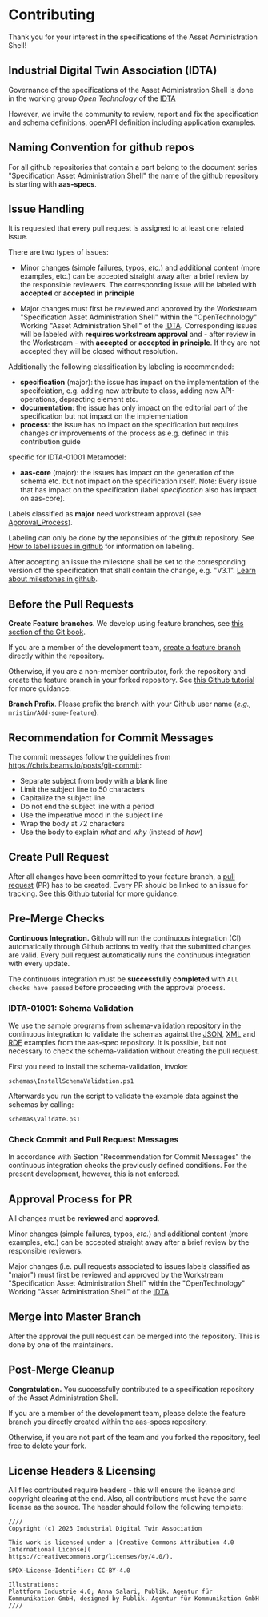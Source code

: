 # Contributing

Thank you for your interest in the specifications of the Asset Administration Shell!

## Industrial Digital Twin Association (IDTA)

Governance of the specifications of the Asset Administration Shell is done in the working group *Open Technology* 
of the [IDTA](https://industrialdigitaltwin.org/en/)

However, we invite the community to review, report and fix the specification 
and schema definitions, openAPI definition including application examples. 

## Naming Convention for github repos

For all github repositories that contain a part belong to the document series "Specification Asset Administration Shell" 
the name of the github repository is starting with **aas-specs**.


## Issue Handling

It is requested that every pull request is assigned to at least one related issue.

There are two types of issues:
- Minor changes (simple failures, typos, *etc.*) and additional content (more examples, etc.) can be accepted straight away after a brief review by the responsible reviewers.
  The corresponding issue will be labeled with **accepted** or **accepted in principle**

- Major changes must first be reviewed and approved by the Workstream "Specification Asset Administration Shell" within the "OpenTechnology" Working "Asset Administration Shell" of the  [IDTA].
  Corresponding issues will be labeled with **requires workstream approval** and - after review in the Workstream - with **accepted** or **accepted in principle**.
  If they are not accepted they will be closed without resolution.

Additionally the following classification by labeling is recommended:
- **specification** (major): the issue has impact on the implementation of the specifciation, e.g. adding new attribute to class, adding new API-operations, depracting element etc. 
- **documentation**: the issue has only impact on the editorial part of the specification but not impact on the implementation
- **process**: the issue has no impact on the specification but requires changes or improvements of the process as e.g. defined in this contribution guide

specific for IDTA-01001 Metamodel:
- **aas-core** (major): the issues has impact on the generation of the schema etc. but not impact on the specification itself.
    Note: Every issue that has impact on the specification (label *specification* also has impact on aas-core).

Labels classified as **major** need workstream approval (see [Approval_Process](#approval-process-for-pr)).

Labeling can only be done by the reponsibles of the github repository. See [How to label issues in github] for information on labeling.

After accepting an issue the milestone shall be set to the corresponding version of the specification that shall contain the change, e.g. "V3.1".
[Learn about milestones in github].

[How to label issues in github]: https://docs.github.com/en/issues/tracking-your-work-with-issues/quickstart#adding-labels
[Learn about milestones in github]: https://docs.github.com/en/issues/using-labels-and-milestones-to-track-work/about-milestones

## Before the Pull Requests

**Create Feature branches**.
We develop using feature branches, see [this section of the Git book].

[this section of the Git book]: https://git-scm.com/book/en/v2/Git-Branching-Branching-Workflows

If you are a member of the development team, [create a feature branch] directly within the repository.

[create a feature branch]: https://docs.github.com/en/pull-requests/collaborating-with-pull-requests/proposing-changes-to-your-work-with-pull-requests/creating-and-deleting-branches-within-your-repository

Otherwise, if you are a non-member contributor, fork the repository and create the feature branch in your forked repository. See [this Github tutorial] for more guidance. 

[this Github tutorial]: https://help.github.com/en/github/collaborating-with-issues-and-pull-requests/creating-a-pull-request-from-a-fork

**Branch Prefix**.
Please prefix the branch with your Github user name (*e.g.,* `mristin/Add-some-feature`).

## Recommendation for Commit Messages

The commit messages follow the guidelines from https://chris.beams.io/posts/git-commit:
* Separate subject from body with a blank line
* Limit the subject line to 50 characters
* Capitalize the subject line
* Do not end the subject line with a period
* Use the imperative mood in the subject line
* Wrap the body at 72 characters
* Use the body to explain *what* and *why* (instead of *how*)

## Create Pull Request
After all changes have been committed to your feature branch, a [pull request] (PR) has to be created.
Every PR should be linked to an issue for tracking.
See [this Github tutorial] for more guidance. 

[pull request]: https://docs.github.com/en/pull-requests/collaborating-with-pull-requests/proposing-changes-to-your-work-with-pull-requests/creating-a-pull-request

[link PR to issue]: https://docs.github.com/en/issues/tracking-your-work-with-issues/linking-a-pull-request-to-an-issue

## Pre-Merge Checks
**Continuous Integration.**
Github will run the continuous integration (CI) automatically through Github actions to verify that the submitted changes are valid.
Every pull request automatically runs the continuous integration with every update.

The continuous integration must be **successfully completed** with `All checks have passed` before proceeding with the approval process.

### IDTA-01001: Schema Validation
We use the sample programs from [schema-validation] repository in the continuous integration to validate the 
schemas against the [JSON], [XML] and [RDF] examples from the aas-spec repository.
It is possible, but not necessary to check the schema-validation without creating the pull request. 

[schema-validation]: https://github.com/admin-shell-io/schema-validation
[JSON]: /schemas/json/examples
[XML]: /schemas/xml/examples
[RDF]: /schemas/rdf/examples

First you need to install the schema-validation, invoke:

```
schemas\InstallSchemaValidation.ps1
```

Afterwards you run the script to validate the example data against the schemas by calling:

```
schemas\Validate.ps1
```

### Check Commit and Pull Request Messages
In accordance with Section "Recommendation for Commit Messages" the continuous integration checks the previously defined conditions.
For the present development, however, this is not enforced.

## Approval Process for PR
All changes must be **reviewed** and **approved**.

Minor changes (simple failures, typos, *etc.*) and additional content (more examples, etc.) can be accepted straight away after a brief review by the responsible reviewers.

Major changes (i.e. pull requests associated to issues labels classified as "major") must first be reviewed and approved by the Workstream "Specification Asset Administration Shell" within the "OpenTechnology" Working "Asset Administration Shell" of the  [IDTA].


[IDTA]: https://industrialdigitaltwin.org/


## Merge into Master Branch

After the approval the pull request can be merged into the repository. This is done by one of the maintainers.


## Post-Merge Cleanup
**Congratulation.**
You successfully contributed to a specification repository of the Asset Administration Shell.

If you are a member of the development team, please delete the feature branch you directly created within the aas-specs repository.

Otherwise, if you are not part of the team and you forked the repository, feel free to delete your fork.


## License Headers & Licensing

All files contributed require headers - this will ensure the license and copyright clearing at the end. Also, all contributions must have the same license as the source.
The header should follow the following template:

```
////
Copyright (c) 2023 Industrial Digital Twin Association

This work is licensed under a [Creative Commons Attribution 4.0 International License](
https://creativecommons.org/licenses/by/4.0/). 

SPDX-License-Identifier: CC-BY-4.0

Illustrations:
Plattform Industrie 4.0; Anna Salari, Publik. Agentur für Kommunikation GmbH, designed by Publik. Agentur für Kommunikation GmbH
////
```

